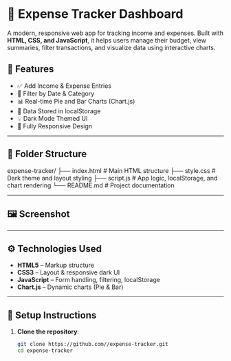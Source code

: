 # 💸 Expense Tracker Dashboard

A modern, responsive web app for tracking income and expenses. Built with **HTML, CSS, and JavaScript**, it helps users manage their budget, view summaries, filter transactions, and visualize data using interactive charts.


## 🚀 Features

- ✅ Add Income & Expense Entries
- 📆 Filter by Date & Category
- 📊 Real-time Pie and Bar Charts (Chart.js)
- 💾 Data Stored in localStorage
- 💡 Dark Mode Themed UI
- 📱 Fully Responsive Design

---

## 📁 Folder Structure

expense-tracker/
├── index.html # Main HTML structure
├── style.css # Dark theme and layout styling
├── script.js # App logic, localStorage, and chart rendering
└── README.md # Project documentation


---

## 🖼️ Screenshot

---

## ⚙️ Technologies Used

- **HTML5** – Markup structure
- **CSS3** – Layout & responsive dark UI
- **JavaScript** – Form handling, filtering, localStorage
- **Chart.js** – Dynamic charts (Pie & Bar)

---

## 🔧 Setup Instructions

1. **Clone the repository**:
   ```bash
   git clone https://github.com//expense-tracker.git
   cd expense-tracker
